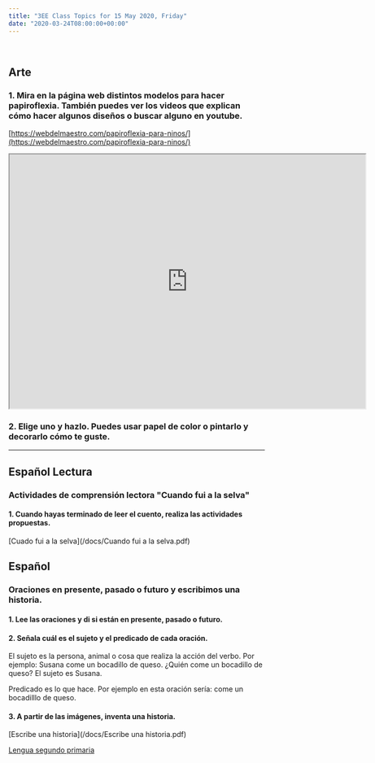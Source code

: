 ```yaml
---
title: "3EE Class Topics for 15 May 2020, Friday"
date: "2020-03-24T08:00:00+00:00"
---
```


&nbsp;

## Arte

### 1. Mira en la página web distintos modelos para hacer papiroflexia. También puedes ver los videos que explican cómo hacer algunos diseños o buscar alguno en youtube.

[https://webdelmaestro.com/papiroflexia-para-ninos/](https://webdelmaestro.com/papiroflexia-para-ninos/)

<iframe src="https://webdelmaestro.com/papiroflexia-para-ninos/" width="700px" height="500px" allowfullscreen /></iframe>

### 2. Elige uno y hazlo. Puedes usar papel de color o pintarlo y decorarlo cómo te guste.

<hr>

## Español Lectura

### Actividades de comprensión lectora "Cuando fui a la selva"

#### 1. Cuando hayas terminado de leer el cuento, realiza las actividades propuestas.

[Cuado fui a la selva](/docs/Cuando fui a la selva.pdf)


## Español

### Oraciones en presente, pasado o futuro y escribimos una historia.

#### 1. Lee las oraciones y di si están en presente, pasado o futuro.

#### 2. Señala cuál es el sujeto y el predicado de cada oración.

El sujeto es la persona, animal o cosa que realiza la acción del verbo. Por ejemplo: Susana come un bocadillo de queso. ¿Quién come un bocadillo de queso? El sujeto es Susana.

Predicado es lo que hace. Por ejemplo en esta oración sería: come un bocadilllo de queso.

#### 3. A partir de las imágenes, inventa una historia.

[Escribe una historia](/docs/Escribe una historia.pdf)

[Lengua segundo primaria](/docs/lengua-segundo-primaria.pdf)

<br/>
<br/>

